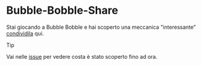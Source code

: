 # Bubble-Bobble-Share
Stai giocando a Bubble Bobble e hai scoperto una meccanica "interessante" [condividila](https://github.com/rimaout/Bubble-Bobble-Share/issues/new?assignees=&labels=&projects=&template=meccanica-di-gioco-.md&title=Meccanica+di+gioco) qui.


> [!TIP]
> Vai nelle [issue](https://github.com/rimaout/Bubble-Bobble-Share/issues) per vedere costa è stato scoperto fino ad ora.
